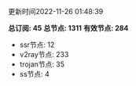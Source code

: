 更新时间2022-11-26 01:48:39

**总订阅: 45**
**总节点: 1311**
**有效节点: 284**
- ssr节点: 12
- v2ray节点: 233
- trojan节点: 35
- ss节点: 4
